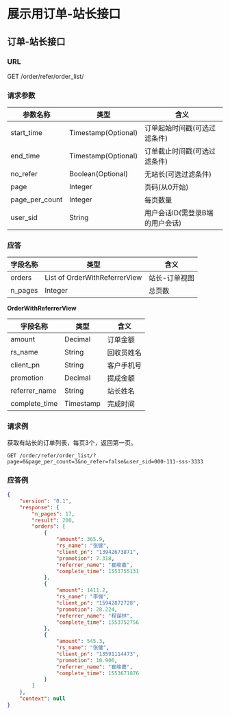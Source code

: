 # 展示用订单-站长接口

## 订单-站长接口

### URL

GET /order/refer/order_list/

### 请求参数

| 参数名称       | 类型                | 含义                            |
| -------------- | ------------------- | ------------------------------- |
| start_time     | Timestamp(Optional) | 订单起始时间戳(可选过滤条件)    |
| end_time       | Timestamp(Optional) | 订单截止时间戳(可选过滤条件)    |
| no_refer       | Boolean(Optional)   | 无站长(可选过滤条件)            |
| page           | Integer             | 页码(从0开始)                   |
| page_per_count | Integer             | 每页数量                        |
| user_sid       | String              | 用户会话ID(需登录B端的用户会话) |

### 应答

| 字段名称 | 类型                          | 含义          |
| -------- | ----------------------------- | ------------- |
| orders   | List of OrderWithReferrerView | 站长-订单视图 |
| n_pages  | Integer                       | 总页数        |

**OrderWithReferrerView**

| 字段名称      | 类型      | 含义       |
| ------------- | --------- | ---------- |
| amount        | Decimal   | 订单金额   |
| rs_name       | String    | 回收员姓名 |
| client_pn     | String    | 客户手机号 |
| promotion     | Decimal   | 提成金额   |
| referrer_name | String    | 站长姓名   |
| complete_time | Timestamp | 完成时间   |

### 请求例

获取有站长的订单列表，每页3个，返回第一页。

```http
GET /order/refer/order_list/?page=0&page_per_count=3&no_refer=false&user_sid=000-111-sss-3333
```

### 应答例

```json
{
    "version": "0.1",
    "response": {
        "n_pages": 17,
        "result": 200,
        "orders": [
            {
                "amount": 365.9,
                "rs_name": "张健",
                "client_pn": "13942673871",
                "promotion": 7.318,
                "referrer_name": "崔峻嘉",
                "complete_time": 1553755131
            },
            {
                "amount": 1411.2,
                "rs_name": "李强",
                "client_pn": "15942872728",
                "promotion": 28.224,
                "referrer_name": "程谋林",
                "complete_time": 1553752756
            },
            {
                "amount": 545.3,
                "rs_name": "张健",
                "client_pn": "13591114473",
                "promotion": 10.906,
                "referrer_name": "崔峻嘉",
                "complete_time": 1553671876
            }
        ]
    },
    "context": null
}
```

